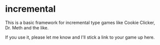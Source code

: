 incremental
===========

This is a basic framework for incremental type games like Cookie Clicker, Dr. Meth and the like.

If you use it, please let me know and I'll stick a link to your game up here.

